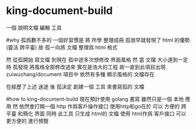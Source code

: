 # king-document-build
一個 說明文檔 編輯 工具

#why
孤爲數不多的 一個好習慣是 將 所學 整理成冊 
孤很早就發現了 html 的優勢 (靈活 跨平臺) 故 孤一向將 文檔 整理爲 html 格式

然 從孤開始 寫文檔 到現在 孤中途多次想修改 界面風格 然 當 文檔 大小達到一定時 孤發現 將風格全部修改過來 實在是浩大的工程
故一直到此項目出現 zuiwuchang/document 項目中 依然有多種 顯示風格的 文檔存在

在經歷了上述 迷途 後 孤決定 創建一個 工具 來書寫孤的 文檔

#how to
king-document-build 現在預計使用 golang 書寫 雖然只是一個 本地 應用 然 依然會打開一個 http 作爲客戶操作接口
使用http和go在於 可以 方便的 跨平臺 和簡化 界面
同時 此工具 只生成 html的 文檔 使用 html作爲 客戶接口 可以更方便的 進行預覽
